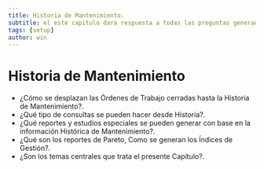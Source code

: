 ```yaml
---
title: Historia de Mantenimiento.
subtitle: el este capitulo dara respuesta a todas las preguntas generadas de la seccion historia de mantenimiento.
tags: [setup]
author: win
---
```


# Historia de Mantenimiento

- ¿Cómo se desplazan las Órdenes de Trabajo cerradas hasta la Historia de Mantenimiento?. 
- ¿Qué tipo de consultas se pueden hacer desde Historia?. 
- ¿Qué reportes y estudios especiales se pueden generar con base en la información Histórica de  Mantenimiento?.
- ¿Qué son los reportes de Pareto,  Como se generan los Índices de Gestión?. 
- ¿Son los temas centrales que trata el presente Capítulo?.
